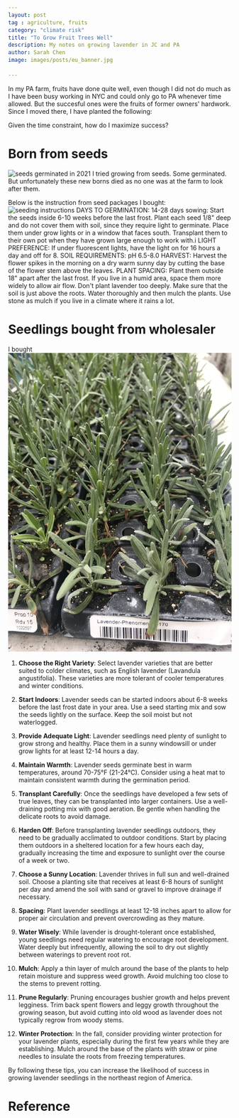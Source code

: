 ```yaml
---
layout: post
tag : agriculture, fruits
category: "climate risk"
title: "To Grow Fruit Trees Well"
description: My notes on growing lavender in JC and PA
author: Sarah Chen
image: images/posts/eu_banner.jpg

---
```


In my PA farm, fruits have done quite well, even though I did not do much as I have been busy working in NYC and could only go to PA whenever time allowed. But the succesful ones were the fruits of former owners' hardwork. Since I moved there, I have planted the following:



Given the time constraint, how do I maximize success?

# Born from seeds

![seeds germinated in 2021](../images/posts/IMG_5648.jpg)
I tried growing from seeds.  Some germinated.  But unfortunately these new borns died as no one was at the farm to look after them.  

Below is the instruction from seed packages I bought: 
![seeding instructions](../images/posts/IMG_5711.jpg)
DAYS TO GERMINATION: 14-28 days sowing: Start the seeds inside 6-10 weeks before the last frost. Plant each seed 1/8" deep and do not cover them with soil, since they require light to germinate. Place them under grow lights or in a window that faces south. Transplant them to their own pot when they have grown large enough to work with.i LIGHT PREFERENCE: If under fluorescent lights, have the light on for 16 hours a day and off for 8. SOIL REQUIREMENTS: pH 6.5-8.0 HARVEST: Harvest the flower spikes in the morning on a dry warm sunny day by cutting the base of the flower stem above the leaves. PLANT SPACING: Plant them outside 18" apart after the last frost. If you live in a humid area, space them more widely to allow air flow. Don't plant lavender too deeply. Make sure that the soil is just above the roots. Water thoroughly and then mulch the plants. Use stone as mulch if you live in a climate where it rains a lot. 


# Seedlings bought from wholesaler
I bought 
![seedlings I bought in 2022](../images/posts/IMG_8165.jpg)

1. **Choose the Right Variety**: Select lavender varieties that are better suited to colder climates, such as English lavender (Lavandula angustifolia). These varieties are more tolerant of cooler temperatures and winter conditions.

2. **Start Indoors**: Lavender seeds can be started indoors about 6-8 weeks before the last frost date in your area. Use a seed starting mix and sow the seeds lightly on the surface. Keep the soil moist but not waterlogged.

3. **Provide Adequate Light**: Lavender seedlings need plenty of sunlight to grow strong and healthy. Place them in a sunny windowsill or under grow lights for at least 12-14 hours a day.

4. **Maintain Warmth**: Lavender seeds germinate best in warm temperatures, around 70-75°F (21-24°C). Consider using a heat mat to maintain consistent warmth during the germination period.

5. **Transplant Carefully**: Once the seedlings have developed a few sets of true leaves, they can be transplanted into larger containers. Use a well-draining potting mix with good aeration. Be gentle when handling the delicate roots to avoid damage.

6. **Harden Off**: Before transplanting lavender seedlings outdoors, they need to be gradually acclimated to outdoor conditions. Start by placing them outdoors in a sheltered location for a few hours each day, gradually increasing the time and exposure to sunlight over the course of a week or two.

7. **Choose a Sunny Location**: Lavender thrives in full sun and well-drained soil. Choose a planting site that receives at least 6-8 hours of sunlight per day and amend the soil with sand or gravel to improve drainage if necessary.

8. **Spacing**: Plant lavender seedlings at least 12-18 inches apart to allow for proper air circulation and prevent overcrowding as they mature.

9. **Water Wisely**: While lavender is drought-tolerant once established, young seedlings need regular watering to encourage root development. Water deeply but infrequently, allowing the soil to dry out slightly between waterings to prevent root rot.

10. **Mulch**: Apply a thin layer of mulch around the base of the plants to help retain moisture and suppress weed growth. Avoid mulching too close to the stems to prevent rotting.

11. **Prune Regularly**: Pruning encourages bushier growth and helps prevent legginess. Trim back spent flowers and leggy growth throughout the growing season, but avoid cutting into old wood as lavender does not typically regrow from woody stems.

12. **Winter Protection**: In the fall, consider providing winter protection for your lavender plants, especially during the first few years while they are establishing. Mulch around the base of the plants with straw or pine needles to insulate the roots from freezing temperatures.

By following these tips, you can increase the likelihood of success in growing lavender seedlings in the northeast region of America.

# Reference
